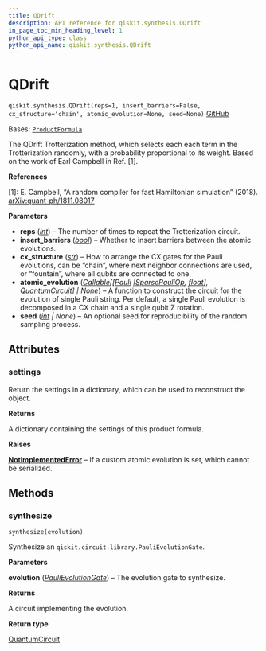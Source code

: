 ```yaml
---
title: QDrift
description: API reference for qiskit.synthesis.QDrift
in_page_toc_min_heading_level: 1
python_api_type: class
python_api_name: qiskit.synthesis.QDrift
---
```


# QDrift

<span id="qiskit.synthesis.QDrift" />

`qiskit.synthesis.QDrift(reps=1, insert_barriers=False, cx_structure='chain', atomic_evolution=None, seed=None)` [GitHub](https://github.com/qiskit/qiskit/tree/stable/0.46/qiskit/synthesis/evolution/qdrift.py "view source code")

Bases: [`ProductFormula`](qiskit.synthesis.ProductFormula "qiskit.synthesis.evolution.product_formula.ProductFormula")

The QDrift Trotterization method, which selects each each term in the Trotterization randomly, with a probability proportional to its weight. Based on the work of Earl Campbell in Ref. \[1].

**References**

\[1]: E. Campbell, “A random compiler for fast Hamiltonian simulation” (2018). [arXiv:quant-ph/1811.08017](https://arxiv.org/abs/1811.08017)

**Parameters**

*   **reps** ([*int*](https://docs.python.org/3/library/functions.html#int "(in Python v3.12)")) – The number of times to repeat the Trotterization circuit.
*   **insert\_barriers** ([*bool*](https://docs.python.org/3/library/functions.html#bool "(in Python v3.12)")) – Whether to insert barriers between the atomic evolutions.
*   **cx\_structure** ([*str*](https://docs.python.org/3/library/stdtypes.html#str "(in Python v3.12)")) – How to arrange the CX gates for the Pauli evolutions, can be “chain”, where next neighbor connections are used, or “fountain”, where all qubits are connected to one.
*   **atomic\_evolution** ([*Callable*](https://docs.python.org/3/library/typing.html#typing.Callable "(in Python v3.12)")*\[\[*[*Pauli*](qiskit.quantum_info.Pauli "qiskit.quantum_info.operators.symplectic.pauli.Pauli")  *|*[*SparsePauliOp*](qiskit.quantum_info.SparsePauliOp "qiskit.quantum_info.operators.symplectic.sparse_pauli_op.SparsePauliOp")*,* [*float*](https://docs.python.org/3/library/functions.html#float "(in Python v3.12)")*],* [*QuantumCircuit*](qiskit.circuit.QuantumCircuit "qiskit.circuit.quantumcircuit.QuantumCircuit")*] | None*) – A function to construct the circuit for the evolution of single Pauli string. Per default, a single Pauli evolution is decomposed in a CX chain and a single qubit Z rotation.
*   **seed** ([*int*](https://docs.python.org/3/library/functions.html#int "(in Python v3.12)") *| None*) – An optional seed for reproducibility of the random sampling process.

## Attributes

<span id="qiskit.synthesis.QDrift.settings" />

### settings

Return the settings in a dictionary, which can be used to reconstruct the object.

**Returns**

A dictionary containing the settings of this product formula.

**Raises**

[**NotImplementedError**](https://docs.python.org/3/library/exceptions.html#NotImplementedError "(in Python v3.12)") – If a custom atomic evolution is set, which cannot be serialized.

## Methods

### synthesize

<span id="qiskit.synthesis.QDrift.synthesize" />

`synthesize(evolution)`

Synthesize an `qiskit.circuit.library.PauliEvolutionGate`.

**Parameters**

**evolution** ([*PauliEvolutionGate*](qiskit.circuit.library.PauliEvolutionGate "qiskit.circuit.library.PauliEvolutionGate")) – The evolution gate to synthesize.

**Returns**

A circuit implementing the evolution.

**Return type**

[QuantumCircuit](qiskit.circuit.QuantumCircuit "qiskit.circuit.QuantumCircuit")

